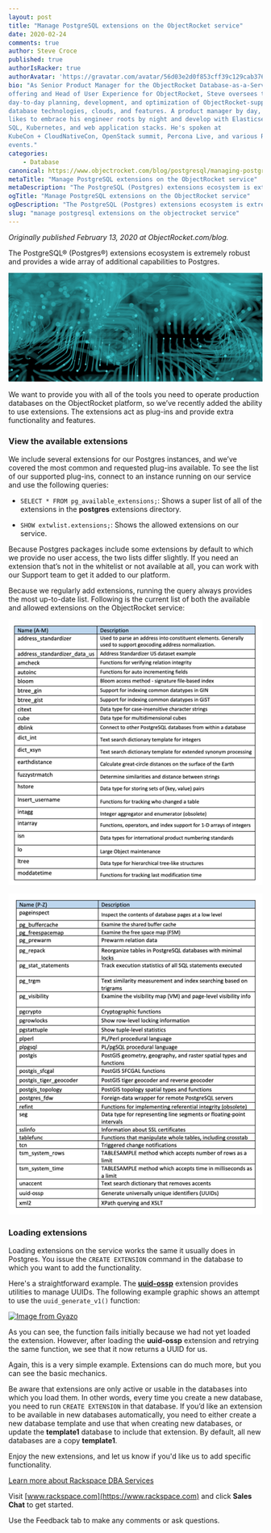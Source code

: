 ```yaml
---
layout: post
title: "Manage PostgreSQL extensions on the ObjectRocket service"
date: 2020-02-24
comments: true
author: Steve Croce
published: true
authorIsRacker: true
authorAvatar: 'https://gravatar.com/avatar/56d03e2d0f853cff39c129cab3761d49'
bio: "As Senior Product Manager for the ObjectRocket Database-as-a-Service
offering and Head of User Experience for ObjectRocket, Steve oversees the
day-to-day planning, development, and optimization of ObjectRocket-supported
database technologies, clouds, and features. A product manager by day, he still
likes to embrace his engineer roots by night and develop with Elasticsearch,
SQL, Kubernetes, and web application stacks. He's spoken at
KubeCon + CloudNativeCon, OpenStack summit, Percona Live, and various Rackspace
events."
categories:
    - Database
canonical: https://www.objectrocket.com/blog/postgresql/managing-postgresql-extensions-on-the-objectrocket-service/
metaTitle: "Manage PostgreSQL extensions on the ObjectRocket service"
metaDescription: "The PostgreSQL (Postgres) extensions ecosystem is extremely robust and provides a wide array of additional capabilities to Postgres."
ogTitle: "Manage PostgreSQL extensions on the ObjectRocket service"
ogDescription: "The PostgreSQL (Postgres) extensions ecosystem is extremely robust and provides a wide array of additional capabilities to Postgres."
slug: "manage postgresql extensions on the objectrocket service" 
---
```


*Originally published February 13, 2020 at ObjectRocket.com/blog.*

The PostgreSQL&reg; (Postgres&reg;) extensions ecosystem is extremely robust and provides
a wide array of additional capabilities to Postgres.

<!--more-->

![](Picture1.png)

We want to provide you with all of the tools you need to operate production
databases on the ObjectRocket platform, so we’ve recently added the ability to
use extensions. The extensions act as plug-ins and provide extra functionality
and features.

### View the available extensions

We include several extensions for our Postgres instances, and we’ve covered the
most common and requested plug-ins available. To see the list of our supported
plug-ins, connect to an instance running on our service and use the following
queries:

- ``SELECT * FROM pg_available_extensions;``: Shows a super list of all of the
  extensions in the **postgres** extensions directory.

- ``SHOW extwlist.extensions;``: Shows the allowed extensions on our service.

Because Postgres packages include some extensions by default to which we
provide no user access, the two lists differ slightly. If you need an
extension that’s not in the whitelist or not available at all, you can work
with our Support team to get it added to our platform.

Because we regularly add extensions, running the query always provides the most
up-to-date list. Following is the current list of both the available and allowed
extensions on the ObjectRocket service:

![](Picture2.png)

![](Picture3.png)

### Loading extensions

Loading extensions on the service works the same it usually does in Postgres.
You issue the ``CREATE EXTENSION`` command in the database to which you want to
add the functionality.

Here's a straightforward example. The
**[uuid-ossp](https://www.postgresql.org/docs/current/uuid-ossp.html)**
extension provides utilities to manage UUIDs. The following example graphic
shows an attempt to use the ``uuid_generate_v1()`` function:

<a href="https://gyazo.com/19fc91c4582462e9296ada60b4a546fb"><img src="https://i.gyazo.com/19fc91c4582462e9296ada60b4a546fb.gif" alt="Image from Gyazo" width="908" /></a>

As you can see, the function fails initially because we had not yet loaded
the extension. However, after loading the **uuid-ossp** extension and retrying
the same function, we see that it now returns a UUID for us.

Again, this is a very simple example. Extensions can do much more,
but you can see the basic mechanics.

Be aware that extensions are only active or usable in the databases into which
you load them. In other words, every time you create a new database, you need
to run ``CREATE EXTENSION`` in that database. If you’d like an extension to be
available in new databases automatically, you need to either create a new database
template and use that when creating new databases, or update the **template1**
database to include that extension. By default, all new databases are a copy
**template1**.

Enjoy the new extensions, and let us know if you'd like us to add specific
functionality.

<a class="cta purple" id="cta" href="https://www.rackspace.com/data/dba-services">Learn more about Rackspace DBA Services</a>

Visit [www.rackspace.com](https://www.rackspace.com) and click **Sales Chat**
to get started.

Use the Feedback tab to make any comments or ask questions.
